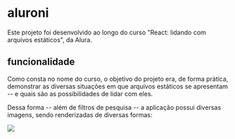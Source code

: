 # aluroni

Este projeto foi desenvolvido ao longo do curso "React: lidando com arquivos estáticos", da Alura.

## funcionalidade

Como consta no nome do curso, o objetivo do projeto era, de forma prática, demonstrar as diversas situações em que arquivos estáticos se apresentam -- e quais são as possibilidades de lidar com eles.

Dessa forma -- além de filtros de pesquisa -- a aplicação possui diversas imagens, sendo renderizadas de diversas formas:

![](https://github.com/gustavodasilva-dotcom/alura-studies/blob/master/src/assets/_tela.gif)
